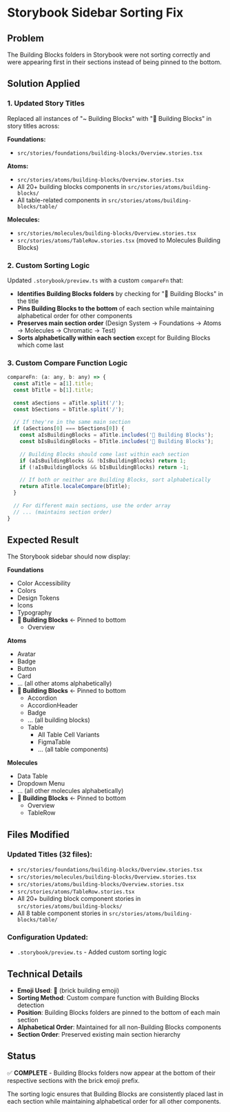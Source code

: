 # Storybook Sidebar Sorting Fix

## Problem
The Building Blocks folders in Storybook were not sorting correctly and were appearing first in their sections instead of being pinned to the bottom.

## Solution Applied

### 1. Updated Story Titles
Replaced all instances of "~ Building Blocks" with "🧱 Building Blocks" in story titles across:

**Foundations:**
- `src/stories/foundations/building-blocks/Overview.stories.tsx`

**Atoms:**
- `src/stories/atoms/building-blocks/Overview.stories.tsx`
- All 20+ building blocks components in `src/stories/atoms/building-blocks/`
- All table-related components in `src/stories/atoms/building-blocks/table/`

**Molecules:**
- `src/stories/molecules/building-blocks/Overview.stories.tsx`
- `src/stories/atoms/TableRow.stories.tsx` (moved to Molecules Building Blocks)

### 2. Custom Sorting Logic
Updated `.storybook/preview.ts` with a custom `compareFn` that:

- **Identifies Building Blocks folders** by checking for "🧱 Building Blocks" in the title
- **Pins Building Blocks to the bottom** of each section while maintaining alphabetical order for other components
- **Preserves main section order** (Design System → Foundations → Atoms → Molecules → Chromatic → Test)
- **Sorts alphabetically within each section** except for Building Blocks which come last

### 3. Custom Compare Function Logic

```javascript
compareFn: (a: any, b: any) => {
  const aTitle = a[1].title;
  const bTitle = b[1].title;
  
  const aSections = aTitle.split('/');
  const bSections = bTitle.split('/');
  
  // If they're in the same main section
  if (aSections[0] === bSections[0]) {
    const aIsBuildingBlocks = aTitle.includes('🧱 Building Blocks');
    const bIsBuildingBlocks = bTitle.includes('🧱 Building Blocks');
    
    // Building Blocks should come last within each section
    if (aIsBuildingBlocks && !bIsBuildingBlocks) return 1;
    if (!aIsBuildingBlocks && bIsBuildingBlocks) return -1;
    
    // If both or neither are Building Blocks, sort alphabetically
    return aTitle.localeCompare(bTitle);
  }
  
  // For different main sections, use the order array
  // ... (maintains section order)
}
```

## Expected Result

The Storybook sidebar should now display:

**Foundations**
- Color Accessibility
- Colors  
- Design Tokens
- Icons
- Typography
- **🧱 Building Blocks** ← Pinned to bottom
  - Overview

**Atoms**
- Avatar
- Badge
- Button
- Card
- ... (all other atoms alphabetically)
- **🧱 Building Blocks** ← Pinned to bottom
  - Accordion
  - AccordionHeader
  - Badge
  - ... (all building blocks)
  - Table
    - All Table Cell Variants
    - FigmaTable
    - ... (all table components)

**Molecules**
- Data Table
- Dropdown Menu
- ... (all other molecules alphabetically)
- **🧱 Building Blocks** ← Pinned to bottom
  - Overview
  - TableRow

## Files Modified

### Updated Titles (32 files):
- `src/stories/foundations/building-blocks/Overview.stories.tsx`
- `src/stories/molecules/building-blocks/Overview.stories.tsx`
- `src/stories/atoms/building-blocks/Overview.stories.tsx`
- `src/stories/atoms/TableRow.stories.tsx`
- All 20+ building block component stories in `src/stories/atoms/building-blocks/`
- All 8 table component stories in `src/stories/atoms/building-blocks/table/`

### Configuration Updated:
- `.storybook/preview.ts` - Added custom sorting logic

## Technical Details

- **Emoji Used**: 🧱 (brick building emoji) 
- **Sorting Method**: Custom compare function with Building Blocks detection
- **Position**: Building Blocks folders are pinned to the bottom of each main section
- **Alphabetical Order**: Maintained for all non-Building Blocks components
- **Section Order**: Preserved existing main section hierarchy

## Status
✅ **COMPLETE** - Building Blocks folders now appear at the bottom of their respective sections with the brick emoji prefix.

The sorting logic ensures that Building Blocks are consistently placed last in each section while maintaining alphabetical order for all other components.
